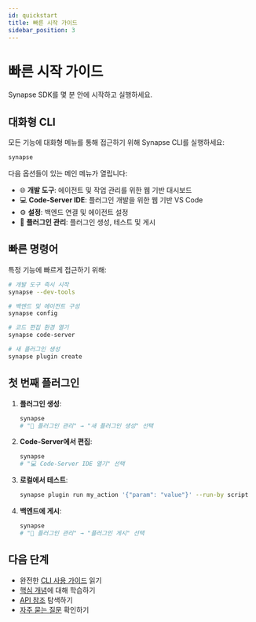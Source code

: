 ```yaml
---
id: quickstart
title: 빠른 시작 가이드
sidebar_position: 3
---
```


# 빠른 시작 가이드

Synapse SDK를 몇 분 안에 시작하고 실행하세요.

## 대화형 CLI

모든 기능에 대화형 메뉴를 통해 접근하기 위해 Synapse CLI를 실행하세요:

```bash
synapse
```

다음 옵션들이 있는 메인 메뉴가 열립니다:

- 🌐 **개발 도구**: 에이전트 및 작업 관리를 위한 웹 기반 대시보드
- 💻 **Code-Server IDE**: 플러그인 개발을 위한 웹 기반 VS Code
- ⚙️ **설정**: 백엔드 연결 및 에이전트 설정
- 🔌 **플러그인 관리**: 플러그인 생성, 테스트 및 게시

## 빠른 명령어

특정 기능에 빠르게 접근하기 위해:

```bash
# 개발 도구 즉시 시작
synapse --dev-tools

# 백엔드 및 에이전트 구성
synapse config

# 코드 편집 환경 열기
synapse code-server

# 새 플러그인 생성
synapse plugin create
```

## 첫 번째 플러그인

1. **플러그인 생성**:

   ```bash
   synapse
   # "🔌 플러그인 관리" → "새 플러그인 생성" 선택
   ```

2. **Code-Server에서 편집**:

   ```bash
   synapse
   # "💻 Code-Server IDE 열기" 선택
   ```

3. **로컬에서 테스트**:

   ```bash
   synapse plugin run my_action '{"param": "value"}' --run-by script
   ```

4. **백엔드에 게시**:

   ```bash
   synapse
   # "🔌 플러그인 관리" → "플러그인 게시" 선택
   ```

## 다음 단계

- 완전한 [CLI 사용 가이드](./cli-usage.md) 읽기
- [핵심 개념](./concepts/index.md)에 대해 학습하기
- [API 참조](./api/index.md) 탐색하기
- [자주 묻는 질문](./faq.md) 확인하기